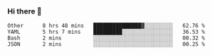 ### Hi there 👋

<!--
**yeya24/yeya24** is a ✨ _special_ ✨ repository because its `README.md` (this file) appears on your GitHub profile.

Here are some ideas to get you started:

- 🔭 I’m currently working on ...
- 🌱 I’m currently learning ...
- 👯 I’m looking to collaborate on ...
- 🤔 I’m looking for help with ...
- 💬 Ask me about ...
- 📫 How to reach me: ...
- 😄 Pronouns: ...
- ⚡ Fun fact: ...
-->

<!--START_SECTION:waka-->
```text
Other      8 hrs 48 mins   ███████████████▓░░░░░░░░░   62.76 % 
YAML       5 hrs 7 mins    █████████░░░░░░░░░░░░░░░░   36.53 % 
Bash       2 mins          ░░░░░░░░░░░░░░░░░░░░░░░░░   00.32 % 
JSON       2 mins          ░░░░░░░░░░░░░░░░░░░░░░░░░   00.25 % 
```
<!--END_SECTION:waka-->
